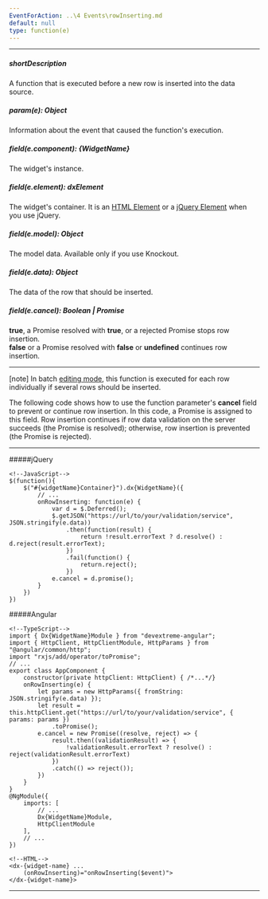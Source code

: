 ```yaml
---
EventForAction: ..\4 Events\rowInserting.md
default: null
type: function(e)
---
```

---
##### shortDescription
A function that is executed before a new row is inserted into the data source.

##### param(e): Object
Information about the event that caused the function's execution.

##### field(e.component): {WidgetName}
The widget's instance.

##### field(e.element): dxElement
The widget's container. It is an [HTML Element](https://developer.mozilla.org/en-US/docs/Web/API/HTMLElement) or a [jQuery Element](https://api.jquery.com/Types/#jQuery) when you use jQuery.

##### field(e.model): Object
The model data. Available only if you use Knockout.

##### field(e.data): Object
The data of the row that should be inserted.

##### field(e.cancel): Boolean | Promise<void>
**true**, a Promise resolved with **true**, or a rejected Promise stops row insertion.       
**false** or a Promise resolved with **false** or **undefined** continues row insertion.

---
[note] In batch [editing mode](/api-reference/10%20UI%20Widgets/GridBase/1%20Configuration/editing/mode.md '{basewidgetpath}/Configuration/editing/#mode'), this function is executed for each row individually if several rows should be inserted.

The following code shows how to use the function parameter's **cancel** field to prevent or continue row insertion. In this code, a Promise is assigned to this field. Row insertion continues if row data validation on the server succeeds (the Promise is resolved); otherwise, row insertion is prevented (the Promise is rejected).

---
#####jQuery

    <!--JavaScript-->
    $(function(){
        $("#{widgetName}Container}").dx{WidgetName}({
            // ...
            onRowInserting: function(e) {
                var d = $.Deferred();
                $.getJSON("https://url/to/your/validation/service", JSON.stringify(e.data))
                    .then(function(result) {
                        return !result.errorText ? d.resolve() : d.reject(result.errorText);
                    })
                    .fail(function() { 
                        return.reject(); 
                    })
                e.cancel = d.promise();
            }
        })
    })

#####Angular

    <!--TypeScript-->
    import { Dx{WidgetName}Module } from "devextreme-angular";
    import { HttpClient, HttpClientModule, HttpParams } from "@angular/common/http";
    import "rxjs/add/operator/toPromise";
    // ...
    export class AppComponent {
        constructor(private httpClient: HttpClient) { /*...*/}
        onRowInserting(e) {
            let params = new HttpParams({ fromString: JSON.stringify(e.data) });
            let result = this.httpClient.get("https://url/to/your/validation/service", { params: params })
                .toPromise();
            e.cancel = new Promise((resolve, reject) => {
                result.then((validationResult) => {
                    !validationResult.errorText ? resolve() : reject(validationResult.errorText)
                })
                .catch(() => reject());
            })    
        }
    }
    @NgModule({
        imports: [
            // ...
            Dx{WidgetName}Module,
            HttpClientModule
        ],
        // ...
    })

    <!--HTML-->
    <dx-{widget-name} ... 
        (onRowInserting)="onRowInserting($event)">
    </dx-{widget-name}>

---